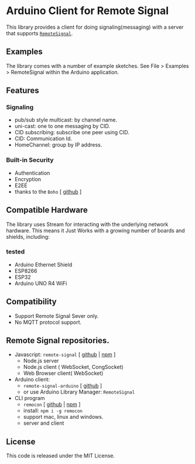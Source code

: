# Arduino Client for Remote Signal

This library provides a client for doing signaling(messaging) with a server that supports [`RemoteSignal`](https://github.com/remocons/remote-signal).

## Examples

The library comes with a number of example sketches. See File > Examples > RemoteSignal
within the Arduino application.

## Features

### Signaling
- pub/sub style multicast: by channel name.
- uni-cast: one to one messaging by CID.
- CID subscribing: subscribe one peer using CID.
- CID: Communication Id.
- HomeChannel: group by IP address.

### Built-in Security
- Authentication
- Encryption
- E2EE
- thanks to the `Boho` [ [github](https://github.com/remocons/boho-arduino) ]


## Compatible Hardware

The library uses Stream for interacting with the
underlying network hardware. This means it Just Works with a growing number of
boards and shields, including:

### tested
 - Arduino Ethernet Shield
 - ESP8266
 - ESP32
 - Arduino UNO R4 WiFi

## Compatibility
 - Support Remote Signal Sever only.
 - No MQTT protocol support.

## Remote Signal repositories.
- Javascript: `remote-signal` [ [github](https://github.com/remocons/remote-signal) | [npm](https://www.npmjs.com/package/remote-signal) ]
  - Node.js server
  - Node.js client ( WebSocket, CongSocket)
  - Web Browser client( WebSocket)
- Arduino client: 
  - `remote-signal-arduino` [ [github](https://github.com/remocons/remote-signal-arduino) ]
  - or use Arduino Library Manager: `RemoteSignal`
- CLI program 
  - `remocon` [ [github](https://github.com/remocons/remocon) | [npm](https://www.npmjs.com/package/remocon) ]
  - install: `npm i -g remocon`
  - support mac, linux and windows.
  - server and client

## License

This code is released under the MIT License.